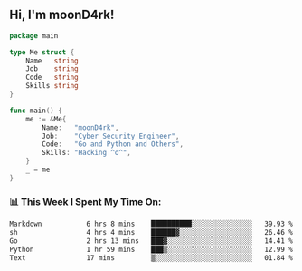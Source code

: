 <h2> Hi, I'm moonD4rk!</h2>

```go
package main

type Me struct {
	Name   string
	Job    string
	Code   string
	Skills string
}

func main() {
	me := &Me{
		Name:   "moonD4rk",
		Job:    "Cyber Security Engineer",
		Code:   "Go and Python and Others",
		Skills: "Hacking ^o^",
	}
	_ = me
}
```

<h3>📊 This Week I Spent My Time On:</h3>
<!-- <img align='right' src="https://github-readme-stats.vercel.app/api?username=moond4rk&show_icons=true&theme=radical", width="300" height="150"> -->

<!--START_SECTION:waka-->

```txt
Markdown           6 hrs 8 mins    ██████████░░░░░░░░░░░░░░░   39.93 %
sh                 4 hrs 4 mins    ██████▓░░░░░░░░░░░░░░░░░░   26.46 %
Go                 2 hrs 13 mins   ███▓░░░░░░░░░░░░░░░░░░░░░   14.41 %
Python             1 hr 59 mins    ███▒░░░░░░░░░░░░░░░░░░░░░   12.99 %
Text               17 mins         ▒░░░░░░░░░░░░░░░░░░░░░░░░   01.84 %
```

<!--END_SECTION:waka-->

